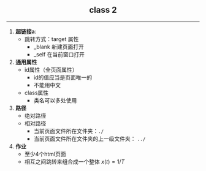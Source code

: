 ## <center>class 2</center>
---
1. **超链接a**:
   + 跳转方式：target 属性
      + _blank 新建页面打开
      + _self 在当前窗口打开
2. **通用属性**
   + id属性（全页面属性）
      + id的值应当是页面唯一的
      +  不能用中文
   + class属性
      + 类名可以多处使用
3. **路径**
   + 绝对路径
   + 相对路径
      + 当前页面文件所在文件夹：`./`
      + 当前页面文件所在文件夹的上一级文件夹： `../`
3. **作业**
   + 至少4个html页面
   + 相互之间跳转来组合成一个整体
   $x(t)=1/T$
